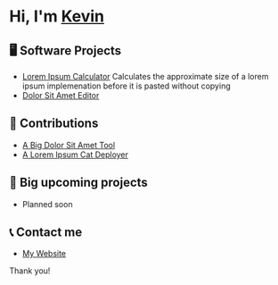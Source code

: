 # Hi, I'm [Kevin](https://apfrog.github.io/)

## 🖥️ Software Projects
- [Lorem Ipsum Calculator](https://apfrog.github.io/)
Calculates the approximate size of a lorem ipsum implemenation before it is pasted without copying
- [Dolor Sit Amet Editor](https://apfrog.github.io/)

## 🔨 Contributions
- [A Big Dolor Sit Amet Tool](https://apfrog.github.io/)
- [A Lorem Ipsum Cat Deployer](https://apfrog.github.io/)

## 🚧 Big upcoming projects
- Planned soon

## 📞 Contact me
- [My Website](https://apfrog.github.io/)

Thank you!
